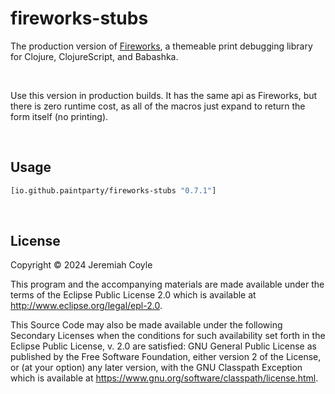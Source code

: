 # fireworks-stubs

The production version of [Fireworks](https://github.com/paintparty/fireworks), a themeable print debugging library for Clojure, ClojureScript, and Babashka.

<br>

Use this version in production builds. It has the same api as Fireworks, but there is zero runtime cost, as all of the macros just expand to return the form itself (no printing).

<br>

## Usage
```Clojure
[io.github.paintparty/fireworks-stubs "0.7.1"]
```

<br>

## License

Copyright © 2024 Jeremiah Coyle

This program and the accompanying materials are made available under the
terms of the Eclipse Public License 2.0 which is available at
http://www.eclipse.org/legal/epl-2.0.

This Source Code may also be made available under the following Secondary
Licenses when the conditions for such availability set forth in the Eclipse
Public License, v. 2.0 are satisfied: GNU General Public License as published by
the Free Software Foundation, either version 2 of the License, or (at your
option) any later version, with the GNU Classpath Exception which is available
at https://www.gnu.org/software/classpath/license.html.
